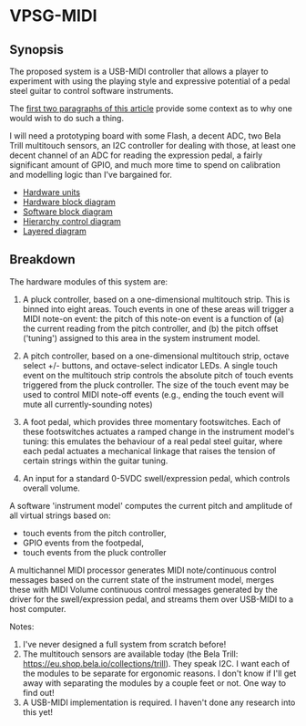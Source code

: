 # VPSG-MIDI

## Synopsis
The proposed system is a USB-MIDI controller that allows a player to experiment with using the playing style and expressive potential of a pedal steel guitar to control software instruments. 

The [first two paragraphs of this article](https://www.npr.org/2020/01/07/793989801/the-endless-potential-of-the-pedal-steel-guitar-an-odd-duck-by-any-measure) provide some context as to why one would wish to do such a thing. 

I will need a prototyping board with some Flash, a decent ADC, two Bela Trill multitouch sensors, an I2C controller for dealing with those, at least one decent channel of an ADC for reading the expression pedal, a fairly significant amount of GPIO, and much more time to spend on calibration and modelling logic than I've bargained for. 

* [Hardware units](./VPSG-00-Hardware%20units.drawio.pdf)
* [Hardware block diagram](./VPSG-01-Hardware%20block%20diagram.drawio.pdf)
* [Software block diagram](./VPSG-02-Software%20block%20diagram.drawio.pdf)
* [Hierarchy control diagram](./VPSG-03-Hierarchy%20control%20diagram.drawio.pdf)
* [Layered diagram](./VPSG-04-Layered%20diagram.drawio.pdf)


## Breakdown
The hardware modules of this system are: 

1. A pluck controller, based on a one-dimensional multitouch strip. This is binned into eight areas. Touch events in one of these areas will trigger a MIDI note-on event: the pitch of this note-on event is a function of (a) the current reading from the pitch controller, and (b) the pitch offset ('tuning') assigned to this area in the system instrument model. 

2. A pitch controller, based on a one-dimensional multitouch strip, octave select +/- buttons, and octave-select indicator LEDs. A single touch event on the multitouch strip controls the absolute pitch of touch events triggered from the pluck controller. The size of the touch event may be used to control MIDI note-off events (e.g., ending the touch event will mute all currently-sounding notes)

3. A foot pedal, which provides three momentary footswitches. Each of these footswitches actuates a ramped change in the instrument model's tuning: this emulates the behaviour of a real pedal steel guitar, where each pedal actuates a mechanical linkage that raises the tension of certain strings within the guitar tuning. 

3. An input for a standard 0-5VDC swell/expression pedal, which controls overall volume. 

A software 'instrument model' computes the current pitch and amplitude of all virtual strings based on: 

* touch events from the pitch controller, 
* GPIO events from the footpedal,
* touch events from the pluck controller

A multichannel MIDI processor generates MIDI note/continuous control messages based on the current state of the instrument model, merges these with MIDI Volume continuous control messages generated by the driver for the swell/expression pedal, and streams them over USB-MIDI to a host computer.

Notes: 

1. I've never designed a full system from scratch before!
2. The multitouch sensors are available today (the Bela Trill: https://eu.shop.bela.io/collections/trill). They speak I2C. I want each of the modules to be separate for ergonomic reasons. I don't know if I'll get away with separating the modules by a couple feet or not. One way to find out! 
3. A USB-MIDI implementation is required. I haven't done any research into this yet!

